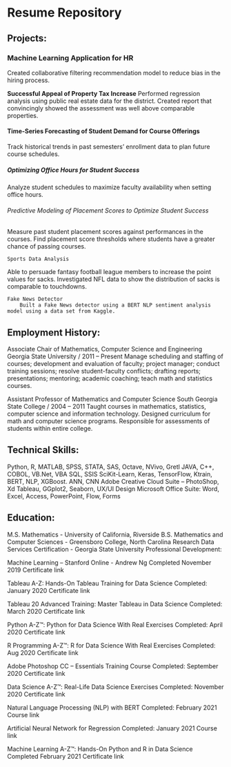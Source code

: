 # Resume Repository

## Projects:
### Machine Learning Application for HR
Created collaborative filtering recommendation model to reduce bias in the hiring process.

**Successful Appeal of Property Tax Increase**
Performed regression analysis using public real estate data for the district.  Created report that convincingly showed the assessment was well above comparable properties.  

#### Time-Series Forecasting of Student Demand for Course Offerings
Track historical trends in past semesters’ enrollment data to plan future course schedules.
	
##### Optimizing Office Hours for Student Success
Analyze student schedules to maximize faculty availability when setting office hours.

###### Predictive Modeling of Placement Scores to Optimize Student Success
Measure past student placement scores against performances in the courses.  Find placement score thresholds where students have a greater chance of passing courses.

	Sports Data Analysis
Able to persuade fantasy football league members to increase the point values for sacks.  Investigated NFL data to show the distribution of sacks is comparable to touchdowns.

	Fake News Detector
		Built a Fake News detector using a BERT NLP sentiment analysis model using a data set from Kaggle.

## Employment History:
Associate Chair of Mathematics, Computer Science and Engineering              Georgia State University /  2011 – Present
Manage scheduling and staffing of courses; development and evaluation of faculty; project manager; conduct training sessions; resolve student-faculty conflicts; drafting reports; presentations; mentoring; academic coaching; teach math and statistics courses.

Assistant Professor of Mathematics and Computer Science     	              South Georgia State College /  2004 – 2011
	Taught courses in mathematics, statistics, computer science and information technology.
	Designed curriculum for math and computer science programs.
	Responsible for assessments of students within entire college.

## Technical Skills:
Python, R, MATLAB, SPSS, STATA, SAS, Octave, NVivo, Gretl
JAVA, C++, COBOL, VB.Net, VBA
SQL, SSIS
SciKit-Learn, Keras, TensorFlow, Ktrain, BERT, NLP, XGBoost. ANN, CNN
Adobe Creative Cloud Suite – PhotoShop, Xd
Tableau, GGplot2, Seaborn, UX/UI Design
Microsoft Office Suite: Word, Excel, Access, PowerPoint, Flow, Forms

## Education:
M.S. Mathematics - University of California, Riverside
B.S. Mathematics and Computer Sciences - Greensboro College, North Carolina 
Research Data Services Certification - Georgia State University
Professional Development:

Machine Learning – Stanford Online - Andrew Ng
Completed November 2019
Certificate link

Tableau A-Z: Hands-On Tableau Training for Data Science
Completed: January 2020
Certificate link 
 
Tableau 20 Advanced Training: Master Tableau in Data Science
Completed: March 2020
Certificate link

Python A-Z™: Python for Data Science With Real Exercises
Completed: April 2020
Certificate link

R Programming A-Z™: R for Data Science With Real Exercises
Completed: Aug 2020
Certificate link

Adobe Photoshop CC – Essentials Training Course
Completed: September 2020
Certificate link

Data Science A-Z™: Real-Life Data Science Exercises
Completed: November 2020
Certificate link

Natural Language Processing (NLP) with BERT
Completed: February 2021
Course link

Artificial Neural Network for Regression
Completed: January 2021
Course link

Machine Learning A-Z™: Hands-On Python and R in Data Science
Completed February 2021
Certificate link
